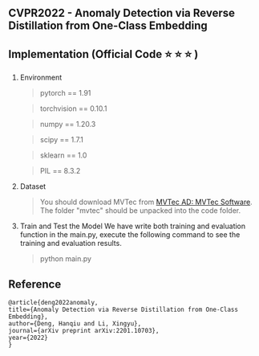 ﻿## CVPR2022 - Anomaly Detection via Reverse Distillation from One-Class Embedding
 ## Implementation (Official Code ⭐️ ⭐️ ⭐️ )

1. Environment
	> pytorch == 1.91
	
	> torchvision == 0.10.1
	
	> numpy == 1.20.3
	
	> scipy == 1.7.1
	
	> sklearn == 1.0
	
	> PIL == 8.3.2
2. Dataset
    > You should download MVTec from [MVTec AD: MVTec Software](https://www.mvtec.com/company/research/datasets/mvtec-ad/). The folder "mvtec" should be unpacked into the code folder.
3. Train and Test the Model
We have write both training and evaluation function in the main.py, execute the following command to see the training and evaluation results.
    > python main.py
    
 ## Reference
	@article{deng2022anomaly,    
	title={Anomaly Detection via Reverse Distillation from One-Class Embedding},
	author={Deng, Hanqiu and Li, Xingyu},
	journal={arXiv preprint arXiv:2201.10703},
	year={2022}
	}
